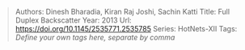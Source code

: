 > Authors: Dinesh Bharadia, Kiran Raj Joshi, Sachin Katti
> Title: Full Duplex Backscatter
> Year: 2013
> Url: https://doi.org/10.1145/2535771.2535785
> Series: HotNets-XII
> Tags: *Define your own tags here, separate by comma*